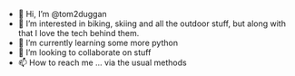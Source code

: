 - 👋 Hi, I’m @tom2duggan
- 👀 I’m interested in biking, skiing and all the outdoor stuff, but along with that I love the tech behind them.
- 🌱 I’m currently learning some more python
- 💞️ I’m looking to collaborate on stuff
- 📫 How to reach me ... via the usual methods

<!---
tom2duggan/tom2duggan is a ✨ special ✨ repository because its `README.md` (this file) appears on your GitHub profile.
You can click the Preview link to take a look at your changes.
--->
